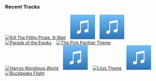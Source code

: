 ### Recent Tracks
[<img src='https://lastfm.freetls.fastly.net/i/u/300x300/ba94ae4bc6e39beb6b517762e18d63de.png' width='16%' height='16%' alt='Kill The Filthy Pirate, Ill Wait'>](https://www.last.fm/music/geoff%2bzanelli/_/kill%2bthe%2bfilthy%2bpirate%252c%2bi%2527ll%2bwait)&nbsp;&nbsp;&nbsp;&nbsp;[<img src='https://github.com/atfinke/atfinke/blob/master/placeholder.jpeg?raw=true' width='16%' height='16%' alt='The Great Thaw (Vuelie Reprise) - From "Frozen"/Score'>](https://www.last.fm/music/christophe%2bbeck/_/the%2bgreat%2bthaw%2b%2528vuelie%2breprise%2529%2b-%2bfrom%2b%2522frozen%2522%252fscore)&nbsp;&nbsp;&nbsp;&nbsp;[<img src='https://github.com/atfinke/atfinke/blob/master/placeholder.jpeg?raw=true' width='16%' height='16%' alt='The Light in Us All'>](https://www.last.fm/music/jim%2bguthrie/_/the%2blight%2bin%2bus%2ball)&nbsp;&nbsp;&nbsp;&nbsp;[<img src='https://lastfm.freetls.fastly.net/i/u/300x300/b07d5fe2f1da07e130887223fd65ba24.png' width='16%' height='16%' alt='Parade of the Ewoks'>](https://www.last.fm/music/john%2bwilliams/_/parade%2bof%2bthe%2bewoks)&nbsp;&nbsp;&nbsp;&nbsp;[<img src='https://lastfm.freetls.fastly.net/i/u/300x300/3a6e90327b8e4231b6f4d151da683d1b.png' width='16%' height='16%' alt='The Pink Panther Theme'>](https://www.last.fm/music/henry%2bmancini/_/the%2bpink%2bpanther%2btheme)&nbsp;&nbsp;&nbsp;&nbsp;<br>[<img src='https://lastfm.freetls.fastly.net/i/u/300x300/57718560833c49899c6e9978a692ea7a.png' width='16%' height='16%' alt='Harrys Wondrous World'>](https://www.last.fm/music/john%2bwilliams/_/harry%2527s%2bwondrous%2bworld)&nbsp;&nbsp;&nbsp;&nbsp;[<img src='https://github.com/atfinke/atfinke/blob/master/placeholder.jpeg?raw=true' width='16%' height='16%' alt='Prokofiev: Romeo and Juliet, Op. 64, Act 1: No. 13, Dance of the Knights (Complete Ballet)'>](https://www.last.fm/music/sergei%2bprokofiev/_/prokofiev%253a%2bromeo%2band%2bjuliet%252c%2bop.%2b64%252c%2bact%2b1%253a%2bno.%2b13%252c%2bdance%2bof%2bthe%2bknights%2b%2528complete%2bballet%2529)&nbsp;&nbsp;&nbsp;&nbsp;[<img src='https://lastfm.freetls.fastly.net/i/u/300x300/9d68f128eb1b4a8f9f1d17519f95dd97.png' width='16%' height='16%' alt='Lilys Theme'>](https://www.last.fm/music/alexandre%2bdesplat/_/lily%2527s%2btheme)&nbsp;&nbsp;&nbsp;&nbsp;[<img src='https://github.com/atfinke/atfinke/blob/master/placeholder.jpeg?raw=true' width='16%' height='16%' alt='Yodas Theme - From "Star Wars: The Empire Strikes Back"'>](https://www.last.fm/music/london%2bvoices/_/yoda%2527s%2btheme%2b-%2bfrom%2b%2522star%2bwars%253a%2bthe%2bempire%2bstrikes%2bback%2522)&nbsp;&nbsp;&nbsp;&nbsp;[<img src='https://lastfm.freetls.fastly.net/i/u/300x300/e79053f7d62b4e9cb377cce864a40d8e.png' width='16%' height='16%' alt='Buckbeaks Flight'>](https://www.last.fm/music/john%2bwilliams/_/buckbeak%2527s%2bflight)&nbsp;&nbsp;&nbsp;&nbsp;<br>